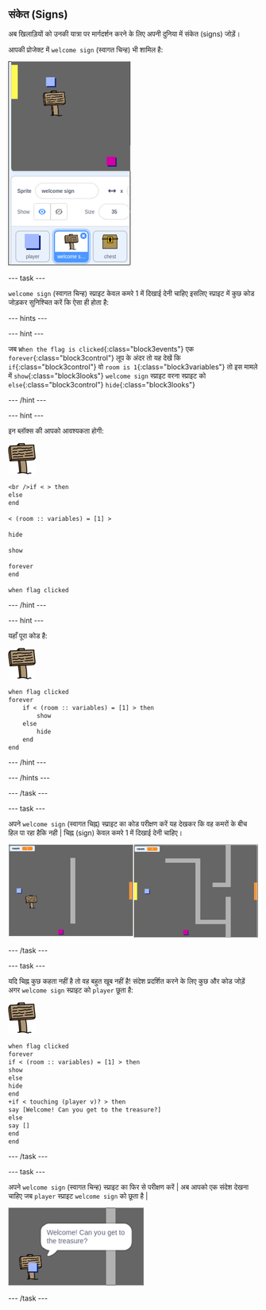 ## संकेत (Signs)

अब खिलाड़ियों को उनकी यात्रा पर मार्गदर्शन करने के लिए अपनी दुनिया में संकेत (signs) जोड़ें।

आपकी प्रोजेक्ट में `welcome sign` (स्वागत चिन्ह) भी शामिल है:

![screenshot](images/world-sign.png)

--- task ---

`welcome sign` (स्वागत चिन्ह) स्प्राइट केवल कमरे 1 में दिखाई देनी चाहिए इसलिए स्प्राइट में कुछ कोड जोड़कर सुनिश्चित करें कि ऐसा ही होता है:

--- hints ---


--- hint ---

जब `When the flag is clicked`{:class="block3events"} एक `forever`{:class="block3control"} लूप के अंदर तो यह देखें कि `if`{:class="block3control"} वो `room is 1`{:class="block3variables"} तो इस मामले में `show`{:class="block3looks"} `welcome sign` स्प्राइट वरना स्प्राइट को `else`{:class="block3control"} `hide`{:class="block3looks"}

--- /hint ---

--- hint ---

इन ब्लॉक्स की आपको आवश्यकता होगी:

![sign](images/sign.png)

```blocks3
<br />if < > then
else
end

< (room :: variables) = [1] >

hide

show

forever
end

when flag clicked

```

--- /hint ---

--- hint ---

यहाँ पूरा कोड है:

![sign](images/sign.png)

```blocks3
when flag clicked
forever
    if < (room :: variables) = [1] > then
        show
    else
        hide
    end
end
```

--- /hint ---

--- /hints ---

--- /task ---

--- task ---

अपने `welcome sign` (स्वागत चिह्न) स्प्राइट का कोड परीक्षण करें यह देखकर कि वह कमरों के बीच हिल पा रहा हैकि नही | चिह्न (sign) केवल कमरे 1 में दिखाई देनी चाहिए।

![screenshot](images/world-sign-test.png)

--- /task ---

--- task ---

यदि चिह्न कुछ कहता नहीं है तो वह बहुत खूब नहीं है! संदेश प्रदर्शित करने के लिए कुछ और कोड जोड़ें अगर `welcome sign` स्प्राइट को `player` छूता है:

![sign](images/sign.png)

```blocks3
when flag clicked
forever
if < (room :: variables) = [1] > then
show
else
hide
end
+if < touching (player v)? > then
say [Welcome! Can you get to the treasure?]
else
say []
end
end
```

--- /task ---

--- task ---

अपने `welcome sign` (स्वागत चिन्ह) स्प्राइट का फिर से परीक्षण करें | अब आपको एक संदेश देखना चाहिए जब `player` स्प्राइट `welcome sign` को छूता है |

![screenshot](images/world-sign-test2.png)

--- /task ---